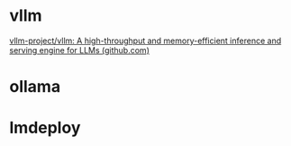 # vllm
[vllm-project/vllm: A high-throughput and memory-efficient inference and serving engine for LLMs (github.com)](https://github.com/vllm-project/vllm)



# ollama
# lmdeploy
